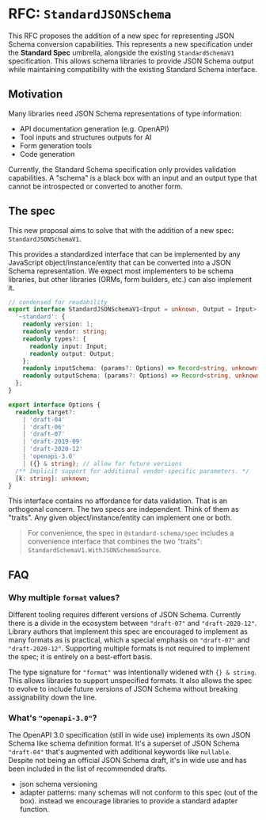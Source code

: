 # RFC: `StandardJSONSchema`

This RFC proposes the addition of a new spec for representing JSON Schema conversion capabilities. This represents a new specification under the **Standard Spec** umbrella, alongside the existing `StandardSchemaV1` specification. This allows schema libraries to provide JSON Schema output while maintaining compatibility with the existing Standard Schema interface.

## Motivation

Many libraries need JSON Schema representations of type information:

- API documentation generation (e.g. OpenAPI)
- Tool inputs and structures outputs for AI
- Form generation tools
- Code generation

Currently, the Standard Schema specification only provides validation capabilities. A "schema" is a black box with an input and an output type that cannot be introspected or converted to another form.

## The spec

This new proposal aims to solve that with the addition of a new spec: `StandardJSONSchemaV1`.

This provides a standardized interface that can be implemented by any JavaScript object/instance/entity that can be converted into a JSON Schema representation. We expect most implementers to be schema libraries, but other libraries (ORMs, form builders, etc.) can also implement it.

```typescript
// condensed for readability
export interface StandardJSONSchemaV1<Input = unknown, Output = Input> {
  '~standard': {
    readonly version: 1;
    readonly vendor: string;
    readonly types?: {
      readonly input: Input;
      readonly output: Output;
    };
    readonly inputSchema: (params?: Options) => Record<string, unknown>;
    readonly outputSchema: (params?: Options) => Record<string, unknown>;
  };
}

export interface Options {
  readonly target?:
    | 'draft-04'
    | 'draft-06'
    | 'draft-07'
    | 'draft-2019-09'
    | 'draft-2020-12'
    | 'openapi-3.0'
    | ({} & string); // allow for future versions
  /** Implicit support for additional vendor-specific parameters. */
  [k: string]: unknown;
}
```

This interface contains no affordance for data validation. That is an orthogonal concern. The two specs are independent. Think of them as "traits". Any given object/instance/entity can implement one or both.

> For convenience, the spec in `@standard-schema/spec` includes a convenience interface that combines the two "traits": `StandardSchemaV1.WithJSONSchemaSource`.

## FAQ

### Why multiple `format` values?

Different tooling requires different versions of JSON Schema. Currently there is a divide in the ecosystem between `"draft-07"` and `"draft-2020-12"`. Library authors that implement this spec are encouraged to implement as many formats as is practical, which a special emphasis on `"draft-07"` and `"draft-2020-12"`. Supporting multiple formats is not required to implement the spec; it is entirely on a best-effort basis.

The type signature for `"format"` was intentionally widened with `{} & string`. This allows libraries to support unspecified formats. It also allows the spec to evolve to include future versions of JSON Schema without breaking assignability down the line.

### What's `"openapi-3.0"`?

The OpenAPI 3.0 specification (still in wide use) implements its own JSON Schema like schema definition format. It's a superset of JSON Schema `"draft-04"` that's augmented with additional keywords like `nullable`. Despite not being an official JSON Schema draft, it's in wide use and has been included in the list of recommended drafts.

- json schema versioning
- adapter patterns: many schemas will not conform to this spec (out of the box). instead we encourage libraries to provide a standard adapter function.
